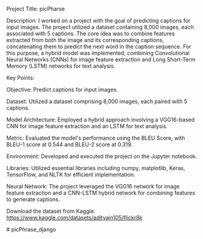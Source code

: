 Project Title: picPharse

Description:
I worked on a project with the goal of predicting captions for input images. The project utilized a dataset containing 8,000 images, each associated with 5 captions. The core idea was to combine features extracted from both the image and its corresponding captions, concatenating them to predict the next word in the caption sequence. For this purpose, a hybrid model was implemented, combining Convolutional Neural Networks (CNNs) for image feature extraction and Long Short-Term Memory (LSTM) networks for text analysis.

Key Points:

Objective: Predict captions for input images.

Dataset: Utilized a dataset comprising 8,000 images, each paired with 5 captions.

Model Architecture: Employed a hybrid approach involving a VGG16-based CNN for image feature extraction and an LSTM for text analysis.

Metric: Evaluated the model's performance using the BLEU Score, with BLEU-1 score at 0.544 and BLEU-2 score at 0.319.

Environment: Developed and executed the project on the Jupyter notebook.

Libraries: Utilized essential libraries including numpy, matplotlib, Keras, TensorFlow, and NLTK for efficient implementation.

Neural Network: The project leveraged the VGG16 network for image feature extraction and a CNN-LSTM hybrid network for combining features to generate captions.

Download the dataset from Kaggle: https://www.kaggle.com/datasets/adityajn105/flickr8k

#   p i c P h r a s e _ d j a n g o  
 